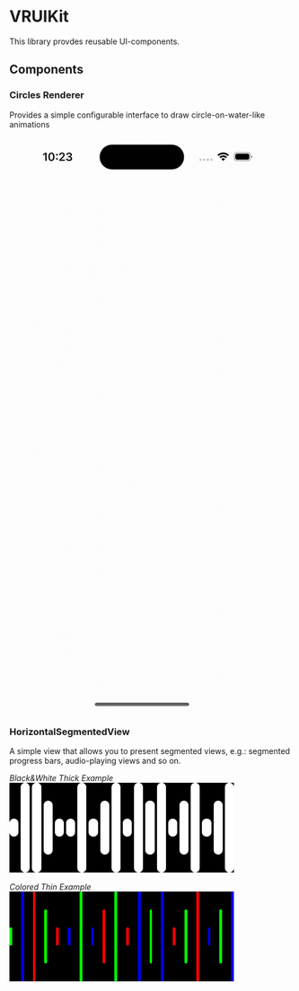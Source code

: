 # VRUIKit

This library provdes reusable UI-components.

## Components

### Circles Renderer

Provides a simple configurable interface to draw circle-on-water-like animations 

![Circles Renderer Demo](./demo/CircleRenderer.gif)

### HorizontalSegmentedView

A simple view that allows you to present segmented views, e.g.: segmented progress bars, audio-playing views and so on.

*Black&White Thick Example*
![Black And White Thick Example](./Tests/VRUIKitTests/HorizontalSegmentedViewTests/__Snapshots__/HorizontalSegmentedViewTests/testAppearanceBlackAndWhite.1.png)

*Colored Thin Example*
![Colored Thin Example](./Tests/VRUIKitTests/HorizontalSegmentedViewTests/__Snapshots__/HorizontalSegmentedViewTests/testAppearanceColored.1.png)
